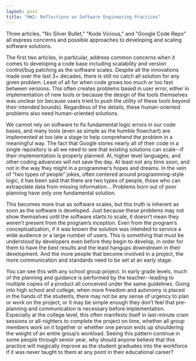 ```yaml
---
layout: post
title: "HW2: Reflections on Software Engineering Practices"
---
```


Three articles, "No Silver Bullet," "Kode Vicious," and "Google Code Repo" all express concerns and possible approaches to developing and scaling software solutions.  

The first two articles, in particular, address common concerns when it comes to developing a code base including scalability and version control/bug patching as the software scales. Despite all the innovations made over the last 3+ decades, there is still no catch all solution for any given problem. Least of all for when code grows too much or too fast between versions. This often creates problems based in user error, either in implementation of new tools or because the design of the tools themselves was unclear (or because users tried to push the utility of these tools beyond their intended bounds). Regardless of the details, these human-oriented problems also need human-oriented solutions.  

We cannot rely on software to fix fundamental logic errors in our code bases, and many tools (even as simple as the humble flowchart) are implemented at too late a stage to help comprehend the problem in a meaningful way. The fact that Google stores nearly all of their code in a single repository is all we need to see that existing solutions can scale--if their implementation is properly planned. AI, higher level languages, and other coding advances will not save the day. At least not any time soon, and not in the way they might in a programmer’s hopes and dreams. In the vein of “two types of people” jokes, often centered around programming-style logic, it has been said that there are two types of people, those who can extrapolate data from missing information… 
Problems born out of poor planning have only one fundamental solution.  

This becomes more true as software scales, but this truth is inherent as soon as the software is developed. Just because these problems may not show themselves until the software starts to scale, it doesn’t mean they weren’t present from the program’s inception. Even from the program’s conceptualization, if it was known the solution was intended to service a wide audience or a large number of users. This is something that must be understood by developers even before they begin to develop, in order for them to have the best results and the least hangups downstream in their development. And the more people that become involved in a project, the more communication and standards need to be set at an early stage.  

You can see this with any school group project. In early grade levels, much of the planning and guidance is performed by the teacher--leading to multiple copies of a product all conceived under the same guidelines. Going into high school and college, when more freedom and autonomy is placed in the hands of the students, there may not be any sense of urgency to plan or work on the project, or it may be simple enough they don’t feel that pre-planning and communication is necessary before implementation. Especially at the college level, this often manifests itself in last-minute cram sessions or all-nighters to complete the project on time, whether all group members work on it together or whether one person ends up shouldering the weight of an entire group’s workload. Seeing this pattern continue in some people through senior year, why should anyone believe that this practice will magically improve as the student graduates into the workforce if it was never taught to them at any point in their educational career?  
